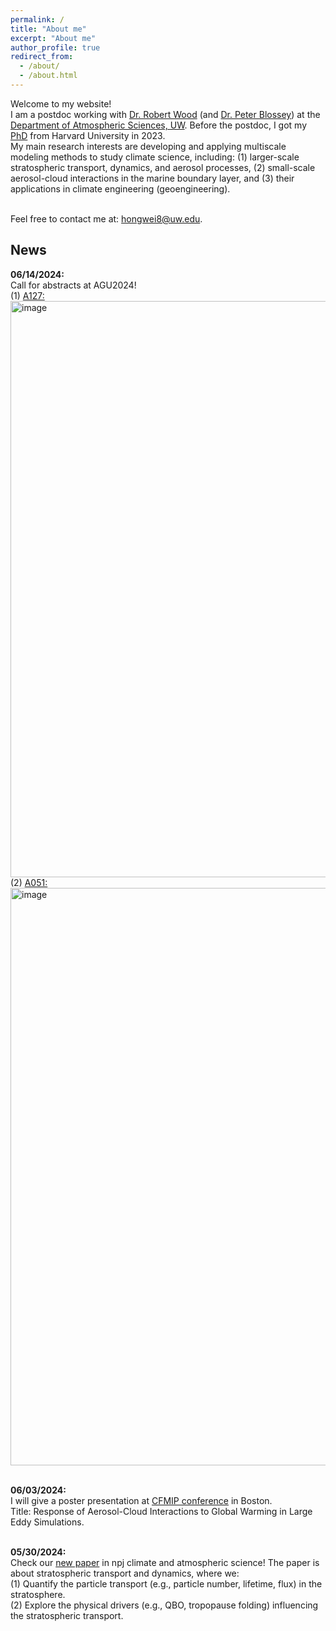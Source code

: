 ```yaml
---
permalink: /
title: "About me"
excerpt: "About me"
author_profile: true
redirect_from:
  - /about/
  - /about.html
---
```


Welcome to my website! <br />
I am a postdoc working with [Dr. Robert Wood](https://atmos.uw.edu/faculty-and-research/core-faculty/robert-wood/) (and [Dr. Peter Blossey](https://atmos.uw.edu/faculty-and-research/core-faculty/peter-blossey/)) at the [Department of Atmospheric Sciences, UW](https://atmos.uw.edu/faculty-and-research/postdoctoral-researchers/). Before the postdoc, I got my [PhD](https://keith.seas.harvard.edu/people/hongwei-sun) from Harvard University in 2023. <br />
My main research interests are developing and applying multiscale modeling methods to study climate science, including: (1) larger-scale stratospheric transport, dynamics, and aerosol processes, (2) small-scale aerosol-cloud interactions in the marine boundary layer, and (3) their applications in climate engineering (geoengineering). <br />
<br />

Feel free to contact me at: hongwei8@uw.edu. <br />

News
------

**06/14/2024:** <br />
Call for abstracts at AGU2024! <br />
(1) [A127:](https://agu.confex.com/agu/agu24/prelim.cgi/Session/224927) <br />
<img width="922" alt="image" src="https://github.com/hongwei8sun/hongwei8sun.github.io/assets/45275555/3c9802b2-7793-4b20-ab7e-88146444d43b"> <br />
(2) [A051:](https://agu.confex.com/agu/agu24/prelim.cgi/Session/224955) <br />
<img width="924" alt="image" src="https://github.com/hongwei8sun/hongwei8sun.github.io/assets/45275555/2d9fdc54-2496-4491-98d5-a9d5833226b6"> <br />
<br />

**06/03/2024:** <br />
I will give a poster presentation at [CFMIP conference](https://sites.bc.edu/cfmip2024/conference-program/) in Boston. <br />
Title: Response of Aerosol-Cloud Interactions to Global Warming in Large Eddy Simulations. <br />
<br />

**05/30/2024:** <br />
Check our [new paper](www.nature.com/articles/s41612-024-00664-8) in npj climate and atmospheric science! The paper is about stratospheric transport and dynamics, where we: <br />
(1) Quantify the particle transport (e.g., particle number, lifetime, flux) in the stratosphere. <br />
(2) Explore the physical drivers (e.g., QBO, tropopause folding) influencing the stratospheric transport. <br />
<br />

